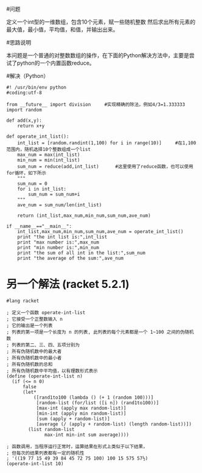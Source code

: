 #问题

定义一个int型的一维数组，包含10个元素，赋一些随机整数
然后求出所有元素的最大值，最小值，平均值，和值，并输出出来。

#思路说明

本问题是一个普通的对整数数组的操作，在下面的Python解决方法中，主要是尝试了python的一个内置函数reduce。

#解决（Python）

    #! /usr/bin/env python
    #coding:utf-8

    from __future__ import division     #实现精确的除法，例如4/3=1.333333
    import random

    def add(x,y):
        return x+y

    def operate_int_list():
        int_list = [random.randint(1,100) for i in range(10)]     #在1,100范围内，随机选择10个整数组成一个list
        max_num = max(int_list)
        min_num = min(int_list)
        sum_num = reduce(add,int_list)      #这里使用了reduce函数，也可以使用for循环，如下所示
        """
        sum_num = 0
        for i in int_list:
            sum_num = sum_num+i
        """
        ave_num = sum_num/len(int_list)

        return (int_list,max_num,min_num,sum_num,ave_num)

    if __name__=="__main__":
        int_list,max_num,min_num,sum_num,ave_num = operate_int_list()
        print "the int list is:",int_list
        print "max number is:",max_num
        print "min number is:",min_num
        print "the sum of all int in the list:",sum_num
        print "the average of the sum:",ave_num

# 另一个解法 (racket 5.2.1)

```racket
#lang racket

; 定义一个函数 operate-int-list
; 它接受一个正整数输入 n
; 它的输出是一个列表
; 列表的第一项是一个长度为 n 的列表, 此列表的每个元素都是一个 1~100 之间的伪随机数
; 列表的第二、三、四、五项分别为
; 所有伪随机数中的最大者
; 所有伪随机数中的最小者
; 所有伪随机数的总和
; 所有伪随机数中平均值，以有理数形式表示
(define (operate-int-list n)
  (if (<= n 0)
      false
      (let* 
          ([rand1to100 (lambda () (+ 1 (random 100)))]
           [random-list (for/list ([i n]) (rand1to100))]
           [max-int (apply max random-list)]
           [min-int (apply min random-list)]
           [sum (apply + random-list)]
           [average (/ (apply + random-list) (length random-list))])
        (list random-list
              max-int min-int sum average))))

; 函数调用，当程序运行正常时，运算结果在形式上类似于以下结果，
; 但每次的结果列表都有一定的随机性
; '((19 77 15 49 39 84 45 72 75 100) 100 15 575 57½)
(operate-int-list 10)
```
